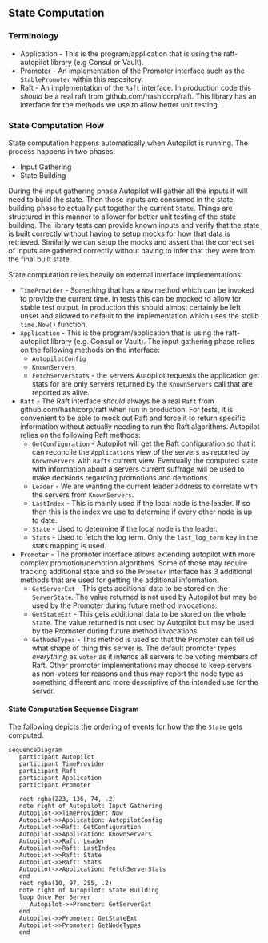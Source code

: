 ## State Computation

### Terminology

* Application - This is the program/application that is using the raft-autopilot library (e.g Consul or Vault).
* Promoter - An implementation of the Promoter interface such as the `StablePromoter` within this repository.
* Raft - An implementation of the `Raft` interface. In production code this _should_ be a real raft from github.com/hashicorp/raft. This library has an interface for the methods we use to allow better unit testing.

### State Computation Flow

State computation happens automatically when Autopilot is running. The process happens in two phases:
* Input Gathering 
* State Building

During the input gathering phase Autopilot will gather all the inputs it will need to build the state. Then those inputs are consumed in the state building phase to actually put together the current `State`. Things are structured in this manner to allower for better unit testing of the state building. The library tests can provide known inputs and verify that the state is built correctly without having to setup mocks for how that data is retrieved. Similarly we can setup the mocks and assert that the correct set of inputs are gathered correctly without having to infer that they were from the final built state.

State computation relies heavily on external interface implementations:

* `TimeProvider` - Something that has a `Now` method which can be invoked to provide the current time. In tests this can be mocked to allow for stable test output. In production this should almost certainly be left unset and allowed to default to the implementation which uses the stdlib `time.Now()` function.
* `Application` - This is the program/application that is using the raft-autopilot library (e.g. Consul or Vault). The input gathering phase relies on the following methods on the interface:
   * `AutopilotConfig`
   * `KnownServers` 
   * `FetchServerStats` - the servers Autopilot requests the application get stats for are only servers returned by the `KnownServers` call that are reported as alive.
* `Raft` - The Raft interface _should_ always be a real `Raft` from github.com/hashicorp/raft when run in production. For tests, it is convenient to be able to mock out Raft and force it to return specific information without actually needing to run the Raft algorithms. Autopilot relies on the following Raft methods:
   * `GetConfiguration` - Autopilot will get the Raft configuration so that it can reconcile the `Applications` view of the servers as reported by `KnownServers` with `Rafts` current view. Eventually the computed state with information about a servers current suffrage will be used to make decisions regarding promotions and demotions.
   * `Leader` - We are wanting the current leader address to correlate with the servers from `KnownServers`.
   * `LastIndex` - This is mainly used if the local node is the leader. If so then this is the index we use to determine if every other node is up to date.
   * `State` - Used to determine if the local node is the leader.
   * `Stats` - Used to fetch the log term. Only the `last_log_term` key in the stats mapping is used.
* `Promoter` - The promoter interface allows extending autopilot with more complex promotion/demotion algorithms. Some of those may require tracking additional state and so the `Promoter` interface has 3 additional methods that are used for getting the additional information.
   * `GetServerExt` - This gets additional data to be stored on the `ServerState`. The value returned is not used by Autopilot but may be used by the Promoter during future method invocations.
   * `GetStateExt` - This gets additional data to be stored on the whole `State`. The value returned is not used by Autopilot but may be used by the Promoter during future method invocations.
   * `GetNodeTypes` - This method is used so that the Promoter can tell us what shape of thing this server is. The default promoter types *everything* as `voter` as it intends all servers to be voting members of Raft. Other promoter implementations may choose to keep servers as non-voters for reasons and thus may report the node type as something different and more descriptive of the intended use for the server.

#### State Computation Sequence Diagram

The following depicts the ordering of events for how the the `State` gets computed.

```mermaid
sequenceDiagram
   participant Autopilot
   participant TimeProvider
   participant Raft
   participant Application
   participant Promoter
    
   rect rgba(223, 136, 74, .2)
   note right of Autopilot: Input Gathering
   Autopilot->>TimeProvider: Now
   Autopilot->>Application: AutopilotConfig
   Autopilot->>Raft: GetConfiguration
   Autopilot->>Application: KnownServers
   Autopilot->>Raft: Leader
   Autopilot->>Raft: LastIndex
   Autopilot->>Raft: State
   Autopilot->>Raft: Stats
   Autopilot->>Application: FetchServerStats
   end
   rect rgba(10, 97, 255, .2)
   note right of Autopilot: State Building
   loop Once Per Server
      Autopilot->>Promoter: GetServerExt
   end
   Autopilot->>Promoter: GetStateExt
   Autopilot->>Promoter: GetNodeTypes
   end
```
